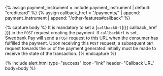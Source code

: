 {% assign payment_instrument = include.payment_instrument | default: "creditcard" %}
{% assign callback_href = "/payments/" | append: payment_instrument | append: "/other-features#callback" %}

{% capture body %}
It is mandatory to set a [`callbackUrl`]({{
callback_href }}) in the `POST` request creating the payment. If `callbackUrl`
is set, Swedbank Pay will send a `POST` request to this URL when the consumer
has fulfilled the payment. Upon receiving this `POST` request, a subsequent
`GET` request towards the `id` of the payment generated initially must be made
to receive the state of the transaction.
{% endcapture %}

{% include alert.html type="success" icon="link" header="Callback URL"
body=body %}

